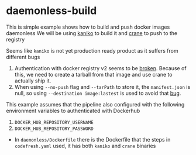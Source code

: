# daemonless-build
This is simple example shows how to build and push docker images daemonless
We will be using [kaniko](https://github.com/GoogleContainerTools/kaniko) to build it and [crane](https://github.com/google/go-containerregistry/tree/master/cmd/crane) to push to the registry

Seems like `kaniko` is not yet production ready product as it suffers from different bugs
1. Authentication with docker registry v2 seems to be [broken](https://github.com/GoogleContainerTools/kaniko/issues/740#issuecomment-531798845). Because of this, we need to create a tarball from that image and use crane to actually ship it. 
2. When using `--no-push` flag and `--tarPath` to store it, the `manifest.json` is null, so using `--destination image:lastest` is used to avoid that [bug](https://github.com/GoogleContainerTools/kaniko/issues/1209).

This example assumes that the pipeline also configured with the following environment variables to authenticated with Dockerhub
1. `DOCKER_HUB_REPOSITORY_USERNAME`
2. `DOCKER_HUB_REPOSITORY_PASSWORD`

* In `daemonless/Dockerfile` there is the Dockerfile that the steps in `codefresh.yaml` used, it has both `kaniko` and `crane` binaries